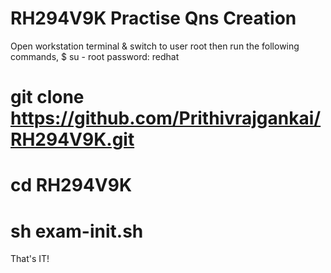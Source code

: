 # RH294V9K Practise Qns Creation

Open workstation terminal & switch to user root then run the following commands,
$ su - root
password: redhat
# git clone https://github.com/Prithivrajgankai/RH294V9K.git
# cd RH294V9K
# sh exam-init.sh

That's IT!
